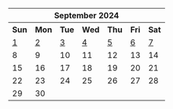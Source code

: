 <table align="center" border="0" cellpadding="0" cellspacing="0" class="month">
 <tr>
  <th class="month" colspan="7">
   September 2024
  </th>
 </tr>
 <tr>
  <th class="sun">
   Sun
  </th>
  <th class="mon">
   Mon
  </th>
  <th class="tue">
   Tue
  </th>
  <th class="wed">
   Wed
  </th>
  <th class="thu">
   Thu
  </th>
  <th class="fri">
   Fri
  </th>
  <th class="sat">
   Sat
  </th>
 </tr>
 <tr>
  <td class="sun">
   <a href="20240901.py">
    1
   </a>
  </td>
  <td class="mon">
   <a href="20240902.py">
    2
   </a>
  </td>
  <td class="tue">
   <a href="20240903.py">
    3
   </a>
  </td>
  <td class="wed">
   <a href="20240904.py">
    4
   </a>
  </td>
  <td class="thu">
   <a href="20240905.py">
    5
   </a>
  </td>
  <td class="fri">
   <a href="20240906.py">
    6
   </a>
  </td>
  <td class="sat">
   <a href="20240907.py">
    7
   </a>
  </td>
 </tr>
 <tr>
  <td class="sun">
   8
  </td>
  <td class="mon">
   9
  </td>
  <td class="tue">
   10
  </td>
  <td class="wed">
   11
  </td>
  <td class="thu">
   12
  </td>
  <td class="fri">
   13
  </td>
  <td class="sat">
   14
  </td>
 </tr>
 <tr>
  <td class="sun">
   15
  </td>
  <td class="mon">
   16
  </td>
  <td class="tue">
   17
  </td>
  <td class="wed">
   18
  </td>
  <td class="thu">
   19
  </td>
  <td class="fri">
   20
  </td>
  <td class="sat">
   21
  </td>
 </tr>
 <tr>
  <td class="sun">
   22
  </td>
  <td class="mon">
   23
  </td>
  <td class="tue">
   24
  </td>
  <td class="wed">
   25
  </td>
  <td class="thu">
   26
  </td>
  <td class="fri">
   27
  </td>
  <td class="sat">
   28
  </td>
 </tr>
 <tr>
  <td class="sun">
   29
  </td>
  <td class="mon">
   30
  </td>
  <td class="noday">
  </td>
  <td class="noday">
  </td>
  <td class="noday">
  </td>
  <td class="noday">
  </td>
  <td class="noday">
  </td>
 </tr>
</table>
